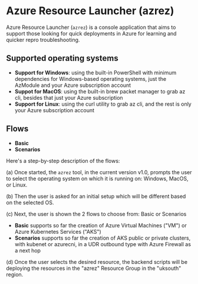# Azure Resource Launcher (azrez)
Azure Resource Launcher (`azrez`) is a console application that aims to support those looking for quick deployments in Azure for learning and quicker repro troubleshooting.

## Supported operating systems

- **Support for Windows**: using the built-in PowerShell with minimum dependencies for Windows-based operating systems, just the AzModule and your Azure subscription account
- **Suppot for MacOS**: using the built-in brew packet manager to grab az cli, besides that just your Azure subscription
- **Support for Linux**: using the curl utility to grab az cli, and the rest is only your Azure subscription account

## Flows

- **Basic**
- **Scenarios**

Here's a step-by-step description of the flows:

(a) Once started, the `azrez` tool, in the current version v1.0, prompts the user to select the operating system on which it is running on: Windows, MacOS, or Linux.

(b) Then the user is asked for an initial setup which will be different based on the selected OS.

(c) Next, the user is shown the 2 flows to choose from: Basic or Scenarios
- **Basic** supports so far the creation of Azure Virtual Machines ("VM") or Azure Kubernetes Services ("AKS")
- **Scenarios** supports so far the creation of AKS public or private clusters, with kubenet or azurecni, in a UDR outbound type with Azure Firewall as a next hop

(d) Once the user selects the desired resource, the backend scripts will be deploying the resources in the "azrez" Resource Group in the "uksouth" region.
